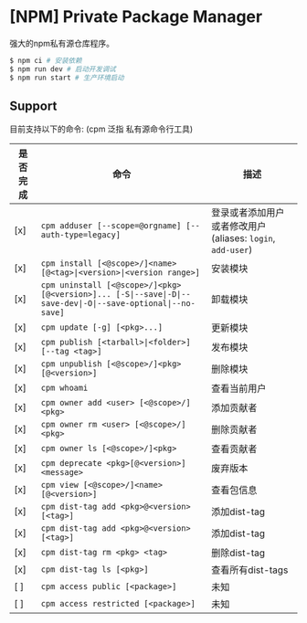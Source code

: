 # [NPM] Private Package Manager

强大的npm私有源仓库程序。

```bash
$ npm ci # 安装依赖
$ npm run dev # 启动开发调试
$ npm run start # 生产环境启动
```

## Support

目前支持以下的命令: (cpm 泛指 私有源命令行工具)

| 是否完成 | 命令 | 描述 |
| ------- | ------ | ------ |
| [x] | `cpm adduser [--scope=@orgname] [--auth-type=legacy]` | 登录或者添加用户或者修改用户(aliases: `login`, `add-user`) |
| [x] | `cpm install [<@scope>/]<name>[@<tag>\|<version>\|<version range>]` | 安装模块 |
| [x] | `cpm uninstall [<@scope>/]<pkg>[@<version>]... [-S\|--save\|-D\|--save-dev\|-O\|--save-optional\|--no-save]` | 卸载模块 |
| [x] | `cpm update [-g] [<pkg>...]` | 更新模块 |
| [x] | `cpm publish [<tarball>\|<folder>] [--tag <tag>]` | 发布模块 |
| [x] | `cpm unpublish [<@scope>/]<pkg>[@<version>]` | 删除模块 |
| [x] | `cpm whoami` | 查看当前用户 |
| [x] | `cpm owner add <user> [<@scope>/]<pkg>` | 添加贡献者 |
| [x] | `cpm owner rm <user> [<@scope>/]<pkg>` | 删除贡献者 |
| [x] | `cpm owner ls [<@scope>/]<pkg>` | 查看贡献者 |
| [x] | `cpm deprecate <pkg>[@<version>] <message>` | 废弃版本 |
| [x] | `cpm view [<@scope>/]<name>[@<version>]` | 查看包信息 |
| [x] | `cpm dist-tag add <pkg>@<version> [<tag>]` | 添加dist-tag |
| [x] | `cpm dist-tag add <pkg>@<version> [<tag>]` | 添加dist-tag |
| [x] | `cpm dist-tag rm <pkg> <tag>` | 删除dist-tag |
| [x] | `cpm dist-tag ls [<pkg>]` | 查看所有dist-tags |
| [ ] | `cpm access public [<package>]` | 未知 |
| [ ] | `cpm access restricted [<package>]` | 未知 |